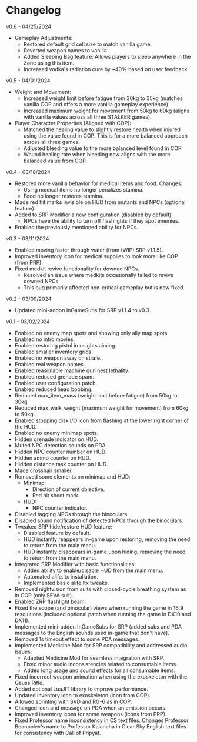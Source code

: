 # Changelog

v0.6 - 04/25/2024

- Gameplay Adjustments:
  - Restored default grid cell size to match vanilla game.
  - Reverted weapon names to vanilla.
  - Added Sleeping Bag feature: Allows players to sleep anywhere in the Zone using this item.
  - Increased vodka's radiation cure by ~40% based on user feedback.

v0.5 - 04/01/2024

- Weight and Movement:
  - Increased weight limit before fatigue from 30kg to 35kg (matches vanilla COP and offers a more vanilla gameplay experience).
  - Increased maximum weight for movement from 50kg to 60kg (aligns with vanilla values across all three STALKER games).
- Player Character Properties (Aligned with COP):
  - Matched the healing value to slightly restore health when injured using the value found in COP. This is for a more balanced approach across all three games.
  - Adjusted bleeding value to the more balanced level found in COP.
  - Wound healing rate when bleeding now aligns with the more balanced value from COP.

v0.4 - 03/18/2024

- Restored more vanilla behavior for medical items and food. Changes:
  - Using medical items no longer penalizes stamina.
  - Food no longer restores stamina.
- Made red hit marks invisible on HUD from mutants and NPCs (optional feature).
- Added to SRP Modifier a new configuration (disabled by default):
  - NPCs have the ability to turn off flashlights if they spot enemies.
- Enabled the previously mentioned ability for NPCs.

v0.3 - 03/11/2024

- Enabled moving faster through water (from (WIP) SRP v1.1.5).
- Improved inventory icon for medical supplies to look more like COP (from PRP).
- Fixed medkit revive functionality for downed NPCs.
  - Resolved an issue where medkits occasionally failed to revive downed NPCs.
  - This bug primarily affected non-critical gameplay but is now fixed.

v0.2 - 03/09/2024

- Updated mini-addon InGameSubs for SRP v1.1.4 to v0.3.

v0.1 - 03/02/2024

- Enabled no enemy map spots and showing only ally map spots.
- Enabled no intro movies.
- Enabled restoring pistol ironsights aiming.
- Enabled smaller inventory grids.
- Enabled no weapon sway on strafe.
- Enabled real weapon names.
- Enabled reasonable machine gun nest lethality.
- Enabled reduced grenade spam.
- Enabled user configuration patch.
- Enabled reduced head bobbing.
- Reduced max_item_mass (weight limit before fatigue) from 50kg to 30kg.
- Reduced max_walk_weight (maximum weight for movement) from 60kg to 50kg.
- Enabled stopping disk I/O icon from flashing at the lower right corner of the HUD.
- Enabled no enemy minimap spots.
- Hidden grenade indicator on HUD.
- Muted NPC detection sounds on PDA.
- Hidden NPC counter number on HUD.
- Hidden ammo counter on HUD.
- Hidden distance task counter on HUD.
- Made crosshair smaller.
- Removed some elements on minimap and HUD:
  - Minimap:
    - Direction of current objective.
    - Red hit shoot mark.
  - HUD:
    - NPC counter indicator.
- Disabled tagging NPCs through the binoculars.
- Disabled sound notification of detected NPCs through the binoculars.
- Tweaked SRP hide/restore HUD feature:
  - Disabled feature by default.
  - HUD instantly reappears in-game upon restoring, removing the need to return from the main menu.
  - HUD instantly disappears in-game upon hiding, removing the need to return from the main menu.
- Integrated SRP Modifier with basic functionalities:
  - Added ability to enable/disable HUD from the main menu.
  - Automated alife.ltx installation.
  - Implemented basic alife.ltx tweaks.
- Removed nightvision from suits with closed-cycle breathing system as in COP (only SEVA suit).
- Enabled ZRP flashlight beam.
- Fixed the scope (and binocular) views when running the game in 16:9 resolutions (included optional patch when running the game in DX10 and DX11).
- Implemented mini-addon InGameSubs for SRP (added subs and PDA messages to the English sounds used in-game that don't have).
- Removed 1s timeout effect to some PDA messages.
- Implemented Medicine Mod for SRP compatibility and addressed audio issues:
  - Adapted Medicine Mod for seamless integration with SRP.
  - Fixed minor audio inconsistencies related to consumable items.
  - Added long usage and sound effects for all consumable items.
- Fixed incorrect weapon animation when using the exoskeleton with the Gauss Rifle.
- Added optional LuaJIT library to improve performance.
- Updated inventory icon to exoskeleton (icon from COP).
- Allowed sprinting with SVD and RG-6 as in COP.
- Changed icon and message on PDA when an emission occurs.
- Improved inventory icons for some weapons (icons from PRP).
- Fixed Professor name inconsistency in CS text files. Changes Professor Beanpolev's name to Professor Kalancha in Clear Sky English text files for consistency with Call of Pripyat.
